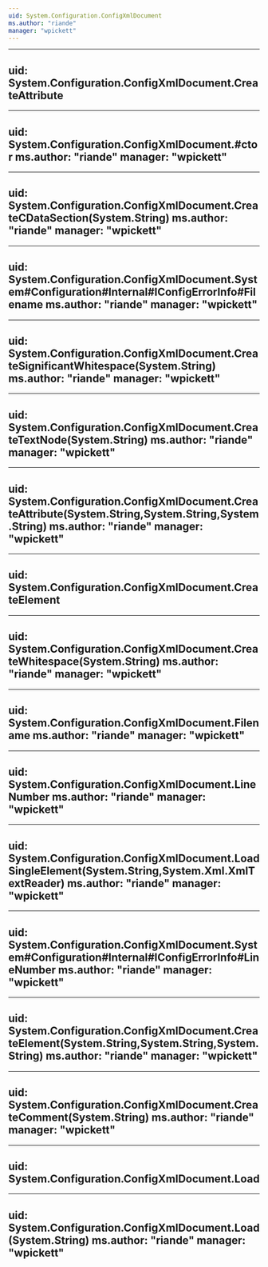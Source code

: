 ```yaml
---
uid: System.Configuration.ConfigXmlDocument
ms.author: "riande"
manager: "wpickett"
---
```


---
uid: System.Configuration.ConfigXmlDocument.CreateAttribute
---

---
uid: System.Configuration.ConfigXmlDocument.#ctor
ms.author: "riande"
manager: "wpickett"
---

---
uid: System.Configuration.ConfigXmlDocument.CreateCDataSection(System.String)
ms.author: "riande"
manager: "wpickett"
---

---
uid: System.Configuration.ConfigXmlDocument.System#Configuration#Internal#IConfigErrorInfo#Filename
ms.author: "riande"
manager: "wpickett"
---

---
uid: System.Configuration.ConfigXmlDocument.CreateSignificantWhitespace(System.String)
ms.author: "riande"
manager: "wpickett"
---

---
uid: System.Configuration.ConfigXmlDocument.CreateTextNode(System.String)
ms.author: "riande"
manager: "wpickett"
---

---
uid: System.Configuration.ConfigXmlDocument.CreateAttribute(System.String,System.String,System.String)
ms.author: "riande"
manager: "wpickett"
---

---
uid: System.Configuration.ConfigXmlDocument.CreateElement
---

---
uid: System.Configuration.ConfigXmlDocument.CreateWhitespace(System.String)
ms.author: "riande"
manager: "wpickett"
---

---
uid: System.Configuration.ConfigXmlDocument.Filename
ms.author: "riande"
manager: "wpickett"
---

---
uid: System.Configuration.ConfigXmlDocument.LineNumber
ms.author: "riande"
manager: "wpickett"
---

---
uid: System.Configuration.ConfigXmlDocument.LoadSingleElement(System.String,System.Xml.XmlTextReader)
ms.author: "riande"
manager: "wpickett"
---

---
uid: System.Configuration.ConfigXmlDocument.System#Configuration#Internal#IConfigErrorInfo#LineNumber
ms.author: "riande"
manager: "wpickett"
---

---
uid: System.Configuration.ConfigXmlDocument.CreateElement(System.String,System.String,System.String)
ms.author: "riande"
manager: "wpickett"
---

---
uid: System.Configuration.ConfigXmlDocument.CreateComment(System.String)
ms.author: "riande"
manager: "wpickett"
---

---
uid: System.Configuration.ConfigXmlDocument.Load
---

---
uid: System.Configuration.ConfigXmlDocument.Load(System.String)
ms.author: "riande"
manager: "wpickett"
---
